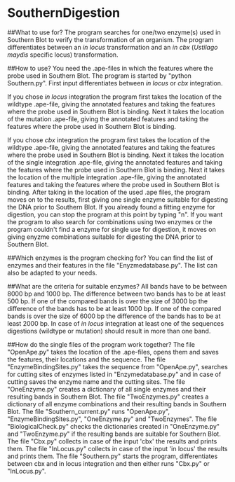 # SouthernDigestion

##What to use for?
The program searches for one/two enzyme(s) used
in Southern Blot to verify the transformation of
an organism.
The program differentiates between an _in locus_ 
transformation and an _in cbx_ (_Ustilago maydis_ 
specific locus) transformation.


##How to use?
You need the .ape-files in which the features where the
probe used in Southern Blot.
The program is started by "python Southern.py".
First input differentiates between _in locus_ or
_cbx_ integration. 

If you chose _in locus_ integration the program first
takes the location of the wildtype .ape-file, giving
the annotated features and taking the features where
the probe used in Southern Blot is binding. 
Next it takes the location of the mutation 
.ape-file, giving the annotated features
and taking the features where the probe used in 
Southern Blot is binding.

If you chose _cbx_ integration the program first
takes the location of the wildtype .ape-file, giving
the annotated features and taking the features where
the probe used in Southern Blot is binding.
Next it takes the location of the single integration
.ape-file, giving the annotated features
and taking the features where the probe used in
Southern Blot is binding.
Next it takes the location of the multiple integration
.ape-file, giving the annotated features
and taking the features where the probe used in
Southern Blot is binding.
After taking in the location of the used .ape files,
the program moves on to the results, first giving one
single enzyme suitable for digesting the DNA prior to
Southern Blot. If you already found a fitting enzyme 
for digestion, you can stop the program at this point
by typing "n". If you want the program to also search 
for combinations using two enzymes or the program
couldn't find a enzyme for single use for digestion,
it moves on giving enyzme combinations suitable for
digesting the DNA prior to Southern Blot.

##Which enzymes is the program checking for?
You can find the list of enzymes and their features 
in the file "Enyzmedatabase.py". The list can also be
adapted to your needs.

##What are the criteria for suitable enzymes?
All bands have to be between 8000 bp and 1000 bp.
The difference between two bands has to be at least 
500 bp. If one of the compared bands is over the 
size of 3000 bp the difference of the bands has to be
at least 1000 bp. If one of the compared bands is over
the size of 6000 bp the difference of the bands has
to be at least 2000 bp. In case of _in locus_ integration
at least one of the sequences digestions (wildtype or
mutation) should result in more than one band.

##How do the single files of the program work together?
The file "OpenApe.py" takes the location of the 
.ape-files, opens them and saves the features, their
locations and the sequence.
The file "EnzymeBindingSites.py" takes the sequence from
"OpenApe.py", searches for cutting sites of enzymes
listed in "Enzymedatabase.py" and in case of cutting
saves the enzyme name and the cutting sites.
The file "OneEnzyme.py" creates a dictionary of all single enzymes
and their resulting bands in Southern Blot.
The file "TwoEnzymes.py" creates a dictionary of all enzyme
combinations and their resulting bands in Southern Blot.
The file "Southern_current.py" runs "OpenApe.py",
"EnzymeBindingSites.py", "OneEnzyme.py" and "TwoEnzymes".
The file "BiologicalCheck.py" checks the dictionaries
created in "OneEnzyme.py" and "TwoEnzyme.py" if the 
resulting bands are suitable for Southern Blot.
The file "Cbx.py" collects in case of the input 'cbx'
the results and prints them.
The file "InLocus.py" collects in case of the input
'in locus' the results and prints them.
The file "Southern.py" starts the program,
differentiates between cbx and in locus integration and
then either runs "Cbx.py" or "InLocus.py".
